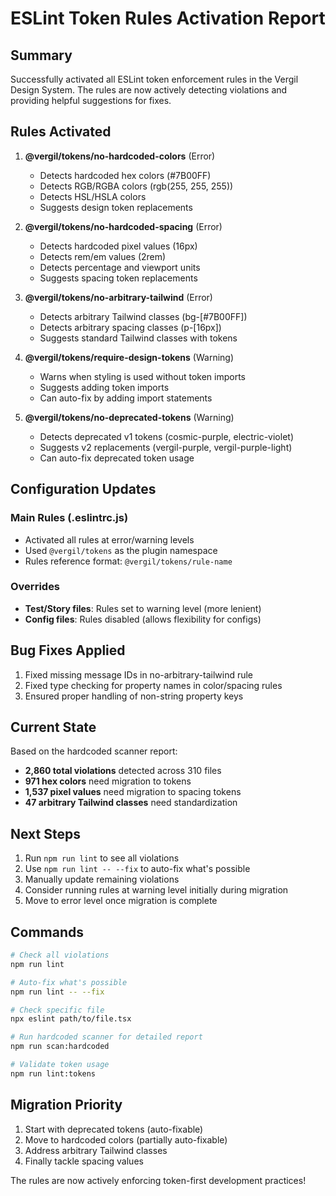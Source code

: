 # ESLint Token Rules Activation Report

## Summary

Successfully activated all ESLint token enforcement rules in the Vergil Design System. The rules are now actively detecting violations and providing helpful suggestions for fixes.

## Rules Activated

1. **@vergil/tokens/no-hardcoded-colors** (Error)
   - Detects hardcoded hex colors (#7B00FF)
   - Detects RGB/RGBA colors (rgb(255, 255, 255))
   - Detects HSL/HSLA colors
   - Suggests design token replacements

2. **@vergil/tokens/no-hardcoded-spacing** (Error)
   - Detects hardcoded pixel values (16px)
   - Detects rem/em values (2rem)
   - Detects percentage and viewport units
   - Suggests spacing token replacements

3. **@vergil/tokens/no-arbitrary-tailwind** (Error)
   - Detects arbitrary Tailwind classes (bg-[#7B00FF])
   - Detects arbitrary spacing classes (p-[16px])
   - Suggests standard Tailwind classes with tokens

4. **@vergil/tokens/require-design-tokens** (Warning)
   - Warns when styling is used without token imports
   - Suggests adding token imports
   - Can auto-fix by adding import statements

5. **@vergil/tokens/no-deprecated-tokens** (Warning)
   - Detects deprecated v1 tokens (cosmic-purple, electric-violet)
   - Suggests v2 replacements (vergil-purple, vergil-purple-light)
   - Can auto-fix deprecated token usage

## Configuration Updates

### Main Rules (.eslintrc.js)
- Activated all rules at error/warning levels
- Used `@vergil/tokens` as the plugin namespace
- Rules reference format: `@vergil/tokens/rule-name`

### Overrides
- **Test/Story files**: Rules set to warning level (more lenient)
- **Config files**: Rules disabled (allows flexibility for configs)

## Bug Fixes Applied

1. Fixed missing message IDs in no-arbitrary-tailwind rule
2. Fixed type checking for property names in color/spacing rules
3. Ensured proper handling of non-string property keys

## Current State

Based on the hardcoded scanner report:
- **2,860 total violations** detected across 310 files
- **971 hex colors** need migration to tokens
- **1,537 pixel values** need migration to spacing tokens
- **47 arbitrary Tailwind classes** need standardization

## Next Steps

1. Run `npm run lint` to see all violations
2. Use `npm run lint -- --fix` to auto-fix what's possible
3. Manually update remaining violations
4. Consider running rules at warning level initially during migration
5. Move to error level once migration is complete

## Commands

```bash
# Check all violations
npm run lint

# Auto-fix what's possible
npm run lint -- --fix

# Check specific file
npx eslint path/to/file.tsx

# Run hardcoded scanner for detailed report
npm run scan:hardcoded

# Validate token usage
npm run lint:tokens
```

## Migration Priority

1. Start with deprecated tokens (auto-fixable)
2. Move to hardcoded colors (partially auto-fixable)
3. Address arbitrary Tailwind classes
4. Finally tackle spacing values

The rules are now actively enforcing token-first development practices!